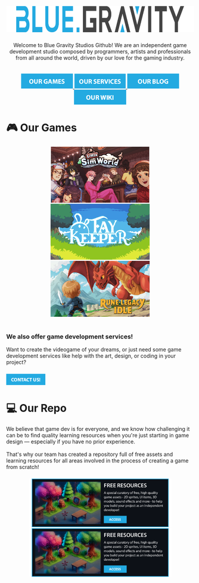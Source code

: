[//]: #Header
<div align="center">
  <img src="https://github.com/bluegravitystudios/.github/blob/main/profile/BGS_Dark_Text_Transparent%20cut.png?raw=true" height="70"  />
</div>

###

[//]: #Intro
<div align="center">
 Welcome to Blue Gravity Studios Github! We are an independent game development studio composed by programmers, artists and professionals from all around the world, driven by our love for the gaming industry.
</div>

<br>
<br>

[//]: #Buttons
<div align="center">
  <a href="https://gravity.games/" target="_blank">
    <img src="https://raw.githubusercontent.com/bluegravitystudios/.github/d17667f234dc21d85edfe65b8767c873654de761/profile/Games.png" height="40" alt="Our Games"  />
  </a>
  <a href="https://gravity.blue/" target="_blank">
    <img src="https://raw.githubusercontent.com/bluegravitystudios/.github/d17667f234dc21d85edfe65b8767c873654de761/profile/Services.png" height="40" alt="Our Services"  />
  </a>
  <a href="https://bluegravity.news/" target="_blank">
    <img src="https://raw.githubusercontent.com/bluegravitystudios/.github/d17667f234dc21d85edfe65b8767c873654de761/profile/Blog.png" height="40" alt="Our Blog"  />
  </a>
  <a href="https://bluegravitystudios.com/" target="_blank">
    <img src="https://raw.githubusercontent.com/bluegravitystudios/.github/d17667f234dc21d85edfe65b8767c873654de761/profile/Wiki.png" height="40" alt="Our Wiki"  />
  </a>
</div>


###

###

<h1 align="left">🎮 Our Games</h1>

###

[//]: #Games
<div align="center">
  <a href="https://bluegravitystudios.itch.io/littlesimworld" target="_blank">
    <img src="https://raw.githubusercontent.com/bluegravitystudios/.github/c5c5a30e75ba55b765aa1b511a3f2c676c1f4b7d/profile/LSW%20WIki.png" height="150" alt="Little Sim World"  />
  </a>
  <a href="https://bluegravitystudios.itch.io/faykeeper" target="_blank">
    <img src="https://raw.githubusercontent.com/bluegravitystudios/.github/22fb9f4bcef01e04b9f67f95da17615ff5216b84/fay.png" height="150" alt="Fay Keeper"  />
  </a>
  <a href="https://runes.bluegravity.games/" target="_blank">
    <img src="https://raw.githubusercontent.com/bluegravitystudios/.github/c5c5a30e75ba55b765aa1b511a3f2c676c1f4b7d/profile/Main%20Title.png" height="150" alt="Rune Legacy Idle"  />
  </a>
</div>
<br>

<h3 align="Left">
We also offer game development services!
</h3>

<div align="left">
Want to create the videogame of your dreams, or just need some game development services like help with the art, design, or coding in your project?
</div>

###
<a href="https://gravity.blue/contact/" target="_blank">
  <img src="https://raw.githubusercontent.com/bluegravitystudios/.github/c1f1a9f731a1c800a0d0bbe5fe1b517597a172bc/profile/Asset%2013.png" height="30" alt="Contact"  />
  </a>
  
###

<h1 align="left">
💻 Our Repo
</h1>

<div align="left">
We believe that game dev is for everyone, and we know how challenging it can be to find quality learning resources when you're just starting in game design — especially if you have no prior experience.
<br>
<br>
That's why our team has created a repository full of free assets and learning resources for all areas involved in the process of creating a game from scratch!
</div>

###

[//]: #Repos
<div align="center">
  <a href="https://github.com/bluegravitystudios/gamedev-free-resources" target="_blank">
    <img src="https://raw.githubusercontent.com/bluegravitystudios/.github/e53db3c2cb26d8bc58f792e75f9eb5786906b0cd/Asset%2017%402x.png" height="130" alt="Free Assets"  />
  </a>
  <a href="https://github.com/bluegravitystudios/gamedev-free-resources">
    <img src="https://raw.githubusercontent.com/bluegravitystudios/.github/e53db3c2cb26d8bc58f792e75f9eb5786906b0cd/Asset%2017%402x.png" height="130" alt="Free Assets"  />
  </a>
</div>
<br>
